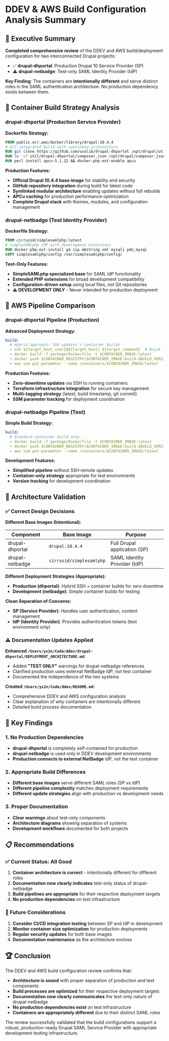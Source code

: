 # DDEV & AWS Build Configuration Analysis Summary

## 🎯 Executive Summary

**Completed comprehensive review** of the DDEV and AWS build/deployment configuration for two interconnected Drupal projects:

- ✅ **drupal-dhportal**: Production Drupal 10 Service Provider (SP)
- ⚠️ **drupal-netbadge**: Test-only SAML Identity Provider (IdP)

**Key Finding**: The containers are **intentionally different** and serve distinct roles in the SAML authentication architecture. No production dependency exists between them.

## 🔧 Container Build Strategy Analysis

### drupal-dhportal (Production Service Provider)

**Dockerfile Strategy:**

```dockerfile
FROM public.ecr.aws/docker/library/drupal:10.4.4
# Git-integrated build with symlinked architecture
RUN git clone https://github.com/uvalib/drupal-dhportal /opt/drupal/util/drupal-dhportal
RUN ln -sf util/drupal-dhportal/composer.json /opt/drupal/composer.json
RUN pecl install apcu-5.1.22 && docker-php-ext-enable apcu
```

**Production Features:**

- **Official Drupal 10.4.4 base image** for stability and security
- **GitHub repository integration** during build for latest code
- **Symlinked modular architecture** enabling updates without full rebuilds
- **APCu caching** for production performance optimization
- **Complete Drupal stack** with themes, modules, and configuration management

### drupal-netbadge (Test Identity Provider)

**Dockerfile Strategy:**

```dockerfile
FROM cirrusid/simplesamlphp:latest
# SimpleSAMLphp IdP with development extensions
RUN docker-php-ext-install gd zip mbstring xml mysqli pdo_mysql
COPY simplesamlphp/config /var/simplesamlphp/config/
```

**Test-Only Features:**

- **SimpleSAMLphp specialized base** for SAML IdP functionality
- **Extended PHP extensions** for broad development compatibility
- **Configuration-driven setup** using local files, not Git repositories
- **⚠️ DEVELOPMENT ONLY** - Never intended for production deployment

## 🚀 AWS Pipeline Comparison

### drupal-dhportal Pipeline (Production)

**Advanced Deployment Strategy:**

```yaml
build:
  # Hybrid approach: SSH updates + container builds
  - ssh ${target_host_user}@${target_host} ${target_command}  # Quick theme updates
  - docker build -f package/Dockerfile -t $CONTAINER_IMAGE:latest
  - docker push $CONTAINER_REGISTRY/$CONTAINER_IMAGE:build-$BUILD_VERSION
  - aws ssm put-parameter --name /containers/$CONTAINER_IMAGE/latest
```

**Production Features:**

- **Zero-downtime updates** via SSH to running containers
- **Terraform infrastructure integration** for secure key management
- **Multi-tagging strategy** (latest, build timestamp, git commit)
- **SSM parameter tracking** for deployment coordination

### drupal-netbadge Pipeline (Test)

**Simple Build Strategy:**

```yaml
build:
  # Standard container build only
  - docker build -f package/Dockerfile -t $CONTAINER_IMAGE:latest
  - docker push $CONTAINER_REGISTRY/$CONTAINER_IMAGE:build-$BUILD_VERSION
  - aws ssm put-parameter --name /containers/$CONTAINER_IMAGE/latest
```

**Development Features:**

- **Simplified pipeline** without SSH remote updates
- **Container-only strategy** appropriate for test environments
- **Version tracking** for development coordination

## 🔀 Architecture Validation

### ✅ Correct Design Decisions

**Different Base Images (Intentional):**

| Component | Base Image | Purpose |
|-----------|------------|---------|
| drupal-dhportal | `drupal:10.4.4` | Full Drupal application (SP) |
| drupal-netbadge | `cirrusid/simplesamlphp` | SAML Identity Provider (IdP) |

**Different Deployment Strategies (Appropriate):**

- **Production (dhportal)**: Hybrid SSH + container builds for zero downtime
- **Development (netbadge)**: Simple container builds for testing

**Clean Separation of Concerns:**

- **SP (Service Provider)**: Handles user authentication, content management
- **IdP (Identity Provider)**: Provides authentication tokens (test environment only)

### ⚠️ Documentation Updates Applied

**Enhanced `/Users/ys2n/Code/ddev/drupal-dhportal/DEPLOYMENT_ARCHITECTURE.md`:**

- Added **"TEST ONLY"** warnings for drupal-netbadge references
- Clarified production uses external NetBadge IdP, not test container
- Documented the independence of the two systems

**Created `/Users/ys2n/Code/ddev/README.md`:**

- Comprehensive DDEV and AWS configuration analysis
- Clear explanation of why containers are intentionally different
- Detailed build process documentation

## 🎯 Key Findings

### 1. No Production Dependencies

- **drupal-dhportal** is completely self-contained for production
- **drupal-netbadge** is used only in DDEV development environments
- **Production connects to external NetBadge** IdP, not the test container

### 2. Appropriate Build Differences

- **Different base images** serve different SAML roles (SP vs IdP)
- **Different pipeline complexity** matches deployment requirements
- **Different update strategies** align with production vs development needs

### 3. Proper Documentation

- **Clear warnings** about test-only components
- **Architecture diagrams** showing separation of systems
- **Development workflows** documented for both projects

## 📋 Recommendations

### ✅ Current Status: All Good

1. **Container architecture is correct** - intentionally different for different roles
2. **Documentation now clearly indicates** test-only status of drupal-netbadge
3. **Build pipelines are appropriate** for their respective deployment targets
4. **No production dependencies** on test infrastructure

### 🔧 Future Considerations

1. **Consider CI/CD integration testing** between SP and IdP in development
2. **Monitor container size optimization** for production deployments
3. **Regular security updates** for both base images
4. **Documentation maintenance** as the architecture evolves

## 🏆 Conclusion

The DDEV and AWS build configuration review confirms that:

- **Architecture is sound** with proper separation of production and test components
- **Build processes are optimized** for their respective deployment targets  
- **Documentation now clearly communicates** the test-only nature of drupal-netbadge
- **No production dependencies exist** on test infrastructure
- **Containers are appropriately different** due to their distinct SAML roles

The review successfully validated that the build configurations support a robust, production-ready Drupal SAML Service Provider with appropriate development testing infrastructure.
